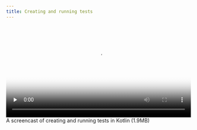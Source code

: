 ```yaml
---
title: Creating and running tests
---
```


<video 
  width="100%" 
  controls 
  class="my-2 drop-shadow-small" 
  preload="none"
  poster="{% link getting-started/guides/windows-intellij-kotlin-create-tests.mp4.thumb.jpg %}"
  src="{% link getting-started/guides/windows-intellij-kotlin-create-tests.mp4 %}"></video>
<span class="text-center d-block small">A screencast of creating and running tests in Kotlin (1.9MB)</span>

